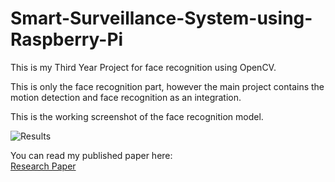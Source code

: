 # Smart-Surveillance-System-using-Raspberry-Pi
This is my Third Year Project for face recognition using OpenCV.

This is only the face recognition part, however the main project contains the motion detection and face recognition as an integration.

This is the working screenshot of the face recognition model.<br /> 

![Results](Result.jpeg "Face Recogition in action")

You can read my published paper here:<br />
[Research Paper](http://www.ijarcce.com/upload/2017/april-17/IJARCCE%20117.pdf)
